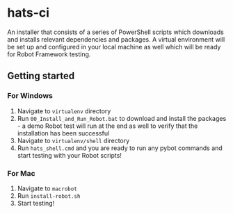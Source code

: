 # hats-ci
An installer that consists of a series of PowerShell scripts which downloads and installs relevant dependencies and packages.
A virtual environment will be set up and configured in your local machine as well which will be ready for Robot Framework testing.

## Getting started
### For Windows
1. Navigate to `virtualenv` directory 
2. Run `00_Install_and_Run_Robot.bat` to download and install the packages - a demo Robot test will run at the end as well to verify that the installation has been successful 
3. Navigate to `virtualenv/shell` directory
4. Run `hats_shell.cmd` and you are ready to run any pybot commands and start testing with your Robot scripts!

### For Mac
1. Navigate to `macrobot`
2. Run `install-robot.sh`
3. Start testing!
